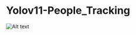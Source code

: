 # Yolov11-People_Tracking
![Alt text](![image](https://github.com/user-attachments/assets/3f1ae360-a11b-4f8e-8b41-bd9480ce742d)
)

